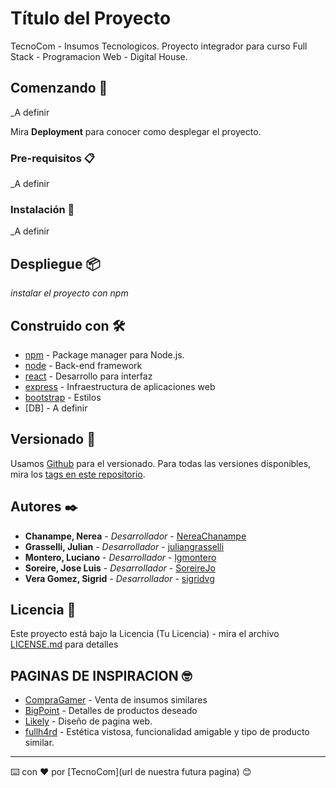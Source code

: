 # Título del Proyecto

TecnoCom - Insumos Tecnologicos.
Proyecto integrador para curso Full Stack - Programacion Web - Digital House. 

## Comenzando 🚀

_A definir

Mira **Deployment** para conocer como desplegar el proyecto.


### Pre-requisitos 📋

_A definir


### Instalación 🔧

_A definir


## Despliegue 📦

_instalar el proyecto con npm_

## Construido con 🛠️

* [npm](https://www.npmjs.com/) - Package manager para Node.js.
* [node](https://es.reactjs.org/) - Back-end framework
* [react](https://es.reactjs.org/) - Desarrollo para interfaz 
* [express](https://expressjs.com/es/) - Infraestructura de aplicaciones web
* [bootstrap](https://react-bootstrap.github.io/) - Estilos
* [DB] - A definir


## Versionado 📌

Usamos [Github](http://github.org/) para el versionado. Para todas las versiones disponibles, mira los [tags en este repositorio](https://github.com/SoreireJo/grupo_6_Tecnocom.git).

## Autores ✒️


* **Chanampe, Nerea** - *Desarrollador* - [NereaChanampe](https://github.com/NereaChanampe)
* **Grasselli, Julian** - *Desarrollador* - [juliangrasselli](https://github.com/juliangrasselli)
* **Montero, Luciano** - *Desarrollador* -  [lgmontero](https://github.com/lgmontero)
* **Soreire, Jose Luis** - *Desarrollador* -  [SoreireJo](https://github.com/SoreireJo)
* **Vera Gomez, Sigrid** - *Desarrollador* -  [sigridvg](https://github.com/sigridvg)


## Licencia 📄

Este proyecto está bajo la Licencia (Tu Licencia) - mira el archivo [LICENSE.md](LICENSE.md) para detalles

## PAGINAS DE INSPIRACION  🤓

* [CompraGamer](https://compragamer.com/) - Venta de insumos similares
* [BigPoint](https://bigpoint.com.ar/) - Detalles de productos deseado
* [Likely](https://likely.es/account/register) - Diseño de pagina web.
* [fullh4rd](https://www.fullh4rd.com.ar/) - Estética vistosa, funcionalidad amigable y tipo de producto similar.


---
⌨️ con ❤️ por [TecnoCom](url de nuestra futura pagina) 😊
